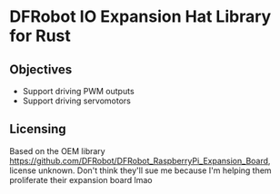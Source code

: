 # DFRobot IO Expansion Hat Library for Rust

## Objectives

- Support driving PWM outputs
- Support driving servomotors

## Licensing
Based on the OEM library https://github.com/DFRobot/DFRobot_RaspberryPi_Expansion_Board, license unknown. Don't think they'll sue me because I'm helping them proliferate their expansion board lmao
